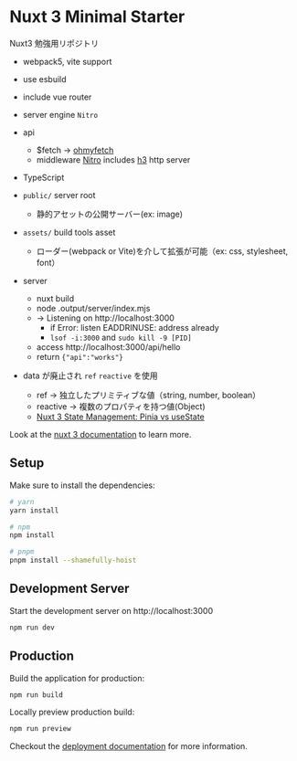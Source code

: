 # Nuxt 3 Minimal Starter

Nuxt3 勉強用リポジトリ

- webpack5, vite support
- use esbuild
- include vue router
- server engine `Nitro`
- api
  - $fetch -> [ohmyfetch](https://github.com/unjs/ohmyfetch)
  - middleware [Nitro](https://github.com/unjs/nitro) includes [h3](https://github.com/unjs/h3) http server
- TypeScript

- `public/` server root
  - 静的アセットの公開サーバー(ex: image)
- `assets/` build tools asset

  - ローダー(webpack or Vite)を介して拡張が可能（ex: css, stylesheet, font）

- server

  - nuxt build
  - node .output/server/index.mjs
  - -> Listening on http://localhost:3000
    - if Error: listen EADDRINUSE: address already
    - `lsof -i:3000` and `sudo kill -9 [PID]`
  - access http://localhost:3000/api/hello
  - return `{"api":"works"}`

- data が廃止され `ref` `reactive` を使用
  - ref -> 独立したプリミティブな値（string, number, boolean）
  - reactive -> 複数のプロパティを持つ値(Object)
  - [Nuxt 3 State Management: Pinia vs useState](https://www.vuemastery.com/blog/nuxt-3-state-mangement-pinia-vs-usestate/)

Look at the [nuxt 3 documentation](https://v3.nuxtjs.org) to learn more.

## Setup

Make sure to install the dependencies:

```bash
# yarn
yarn install

# npm
npm install

# pnpm
pnpm install --shamefully-hoist
```

## Development Server

Start the development server on http://localhost:3000

```bash
npm run dev
```

## Production

Build the application for production:

```bash
npm run build
```

Locally preview production build:

```bash
npm run preview
```

Checkout the [deployment documentation](https://v3.nuxtjs.org/guide/deploy/presets) for more information.
